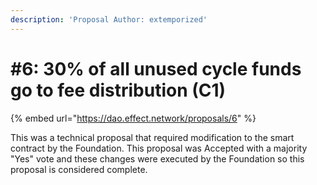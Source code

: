 ```yaml
---
description: 'Proposal Author: extemporized'
---
```


# #6: 30% of all unused cycle funds go to fee distribution (C1)

{% embed url="https://dao.effect.network/proposals/6" %}

This was a technical proposal that required modification to the smart contract by the Foundation. This proposal was Accepted with a majority "Yes" vote and these changes were executed by the Foundation so this proposal is considered complete.&#x20;
